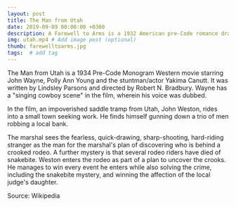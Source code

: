 ```yaml
---
layout: post
title: The Man from Utah
date: 2019-09-09 00:00:00 +0300
description: A Farewell to Arms is a 1932 American pre-Code romance drama film directed by Frank Borzage. # Add post description (optional)
img: utah.mp4 # Add image post (optional)
thumb: farewelltoarms.jpg
tags:  # add tag
---
```


The Man from Utah is a 1934 Pre-Code Monogram Western movie starring John Wayne, Polly Ann Young and the stuntman/actor Yakima Canutt. It was written by Lindsley Parsons and directed by Robert N. Bradbury. Wayne has a "singing cowboy scene" in the film, wherein his voice was dubbed.

In the film, an impoverished saddle tramp from Utah, John Weston, rides into a small town seeking work. He finds himself gunning down a trio of men robbing a local bank. 

The marshal sees the fearless, quick-drawing, sharp-shooting, hard-riding stranger as the man for the marshal's plan of discovering who is behind a crooked rodeo. A further mystery is that several rodeo riders have died of snakebite. Weston enters the rodeo as part of a plan to uncover the crooks. He manages to win every event he enters while also solving the crime, including the snakebite mystery, and winning the affection of the local judge's daughter.

Source: Wikipedia
